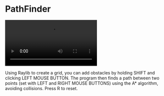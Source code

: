 # PathFinder

![Demo](demo.mp4)

Using Raylib to create a grid, you can add obstacles by holding SHIFT and clicking LEFT MOUSE BUTTON. The program then finds a path between two points (set with LEFT and RIGHT MOUSE BUTTONS) using the A* algorithm, avoiding collisions. Press R to reset.
